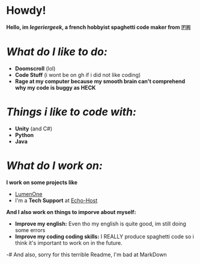 # Howdy!

**Hello, im *legeriergeek*, a french hobbyist spaghetti code maker from 🇫🇷**

# *What do I like to do:*

- **Doomscroll** (lol)
- **Code Stuff** (i wont be on gh if i did not like coding)
- **Rage at my computer because my smooth brain can't comprehend why my code is buggy as HECK**

# *Things i like to code with:*

- **Unity** (and C#)
- **Python**
- **Java**

# *What do I work on:*

**I work on some projects like**
- [LumenOne](https://github.com/lumenlabss/lumenone)
- I'm a **Tech Support** at [Echo-Host](https://echo-host.net)

**And I also work on things to imporve about myself:**

- **Improve my english:** Even tho my english is quite good, im still doing some errors
- **Improve my coding coding skills:** I REALLY  produce spaghetti code so i think it's important to work on in the future.

-# And also, sorry for this terrible Readme, I'm bad at MarkDown

